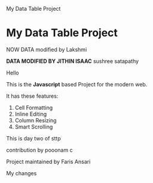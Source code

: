 
 My Data Table Project


# My Data Table Project


NOW DATA modified by Lakshmi

**DATA MODIFIED BY JITHIN ISAAC**
 sushree satapathy

Hello

This is the **Javascript** based Project for the modern web.

It has these features:
1. Cell Formatting
2. Inline Editing
3. Column Resizing
4. Smart Scrolling

This is day two of sttp

contribution by pooonam c


Project maintained by Faris Ansari

My changes
